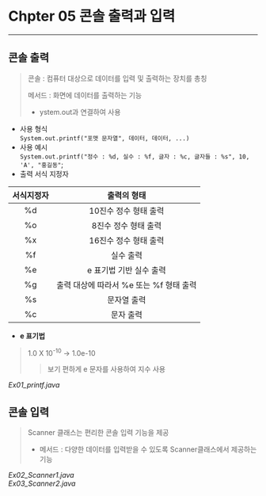 # Chpter 05 콘솔 출력과 입력
---

## 콘솔 출력
> 콘솔 : 컴퓨터 대상으로 데이터를 입력 및 출력하는 장치를 총칭
> 
> 메서드 : 화면에 데이터를 출력하는 기능  
> + ystem.out과 연결하여 사용

+ 사용 형식  
``System.out.printf("포맷 문자열", 데이터, 데이터, ...)``
+ 사용 예시  
`` System.out.printf("정수 : %d, 실수 : %f, 글자 : %c, 글자들 : %s", 10, 'A', "홍길동" ``;
+ 출력 서식 지정자

| 서식지정자 |          출력의 형태           |
|:-----:|:-------------------------:|
|  %d   |       10진수 정수 형태 출력       |
|  %o   |       8진수 정수 형태 출력        |
|  %x   |       16진수 정수 형태 출력       |
|  %f   |           실수 출력           |
|  %e   |      e 표기법 기반 실수 출력       |
|  %g   | 출력 대상에 따라서 %e 또는 %f 형태 출력 |
|  %s   |          문자열 출력           |
|  %c   |           문자 출력           |

+ **e 표기법**
>1.0 X 10<sup>-10</sup> → 1.0e-10
> > 보기 편하게 e 문자를 사용하여 지수 사용

*Ex01_printf.java*

## 콘솔 입력
> Scanner 클래스는 편리한 콘솔 입력 기능을 제공
> + 메서드 : 다양한 데이터를 입력받을 수 있도록 Scanner클래스에서 제공하는 기능

*Ex02_Scanner1.java*  
*Ex03_Scanner2.java*